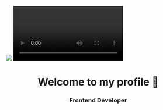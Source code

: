 <img src="https://github.com/gmzefe026gmailcom/gmzefe026gmailcom/blob/main/Banner.jpg?raw=true">
<video source="banner-video.mp4" controls="controls"></video>

<h1 align="center">Welcome to my profile 👋  </h1>

<h3 align="center"> Frontend Developer </h3>
